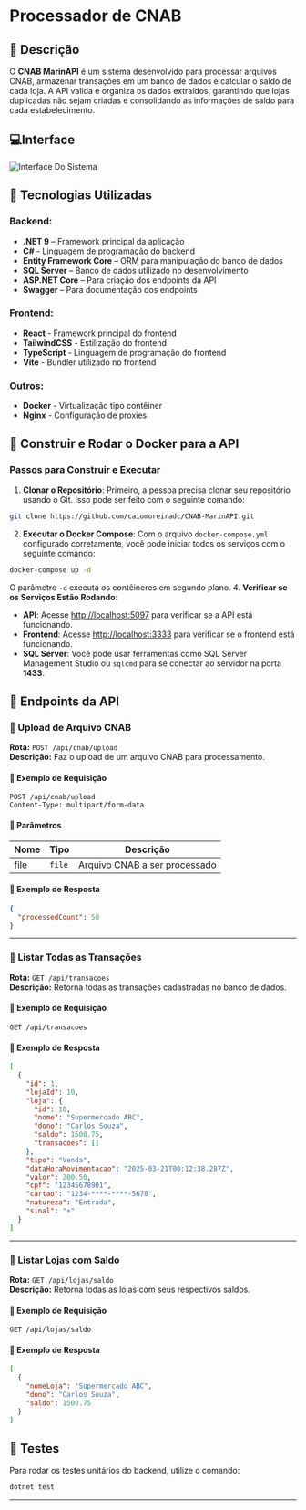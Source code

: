 ﻿# Processador de CNAB

## 📌 Descrição  
O **CNAB MarinAPI** é um sistema desenvolvido para processar arquivos CNAB, armazenar transações em um banco de dados e calcular o saldo de cada loja. A API valida e organiza os dados extraídos, garantindo que lojas duplicadas não sejam criadas e consolidando as informações de saldo para cada estabelecimento.  

## 💻Interface

![Interface Do Sistema](https://i.imgur.com/RtQQlaH.png "Marin CNAB")


## 🚀 Tecnologias Utilizadas  
### Backend:
- **.NET 9** – Framework principal da aplicação  
- **C#** - Linguagem de programação do backend  
- **Entity Framework Core** – ORM para manipulação do banco de dados  
- **SQL Server** – Banco de dados utilizado no desenvolvimento  
- **ASP.NET Core** – Para criação dos endpoints da API  
- **Swagger** – Para documentação dos endpoints  

### Frontend:
- **React** - Framework principal do frontend  
- **TailwindCSS** - Estilização do frontend  
- **TypeScript** - Linguagem de programação do frontend  
- **Vite** - Bundler utilizado no frontend 

### Outros:
- **Docker** - Virtualização tipo contêiner
- **Nginx** - Configuração de proxies

## 🐳 Construir e Rodar o Docker para a API

### Passos para Construir e Executar

1. **Clonar o Repositório**:
Primeiro, a pessoa precisa clonar seu repositório usando o Git. Isso pode ser feito com o seguinte comando:

```sh
git clone https://github.com/caiomoreiradc/CNAB-MarinAPI.git
```

2. **Executar o Docker Compose**:
Com o arquivo `docker-compose.yml` configurado corretamente, você pode iniciar todos os serviços com o seguinte comando:

```sh
docker-compose up -d
```

O parâmetro `-d` executa os contêineres em segundo plano.
4. **Verificar se os Serviços Estão Rodando**:
- **API**: Acesse [http://localhost:5097](http://localhost:5097) para verificar se a API está funcionando.
- **Frontend**: Acesse [http://localhost:3333](http://localhost:3333) para verificar se o frontend está funcionando.
- **SQL Server**: Você pode usar ferramentas como SQL Server Management Studio ou `sqlcmd` para se conectar ao servidor na porta **1433**.
## 📌 Endpoints da API  

### 📂 Upload de Arquivo CNAB  
**Rota:** `POST /api/cnab/upload`  
**Descrição:** Faz o upload de um arquivo CNAB para processamento.  

#### 📌 Exemplo de Requisição
```http
POST /api/cnab/upload
Content-Type: multipart/form-data
```

#### 📌 Parâmetros
| Nome | Tipo | Descrição |
|------|------|-----------|
| file | `file` | Arquivo CNAB a ser processado |

#### 📌 Exemplo de Resposta
```json
{
  "processedCount": 50
}
```

---

### 📂 Listar Todas as Transações  
**Rota:** `GET /api/transacoes`  
**Descrição:** Retorna todas as transações cadastradas no banco de dados.  

#### 📌 Exemplo de Requisição
```http
GET /api/transacoes
```

#### 📌 Exemplo de Resposta
```json
[
  {
    "id": 1,
    "lojaId": 10,
    "loja": {
      "id": 10,
      "nome": "Supermercado ABC",
      "dono": "Carlos Souza",
      "saldo": 1500.75,
      "transacoes": []
    },
    "tipo": "Venda",
    "dataHoraMovimentacao": "2025-03-21T00:12:38.287Z",
    "valor": 200.50,
    "cpf": "12345678901",
    "cartao": "1234-****-****-5678",
    "natureza": "Entrada",
    "sinal": "+"
  }
]
```

---

### 📂 Listar Lojas com Saldo  
**Rota:** `GET /api/lojas/saldo`  
**Descrição:** Retorna todas as lojas com seus respectivos saldos.  

#### 📌 Exemplo de Requisição
```http
GET /api/lojas/saldo
```

#### 📌 Exemplo de Resposta
```json
[
  {
    "nomeLoja": "Supermercado ABC",
    "dono": "Carlos Souza",
    "saldo": 1500.75
  }
]
```
## 📌 Testes  
Para rodar os testes unitários do backend, utilize o comando:
```sh
dotnet test
```

---


